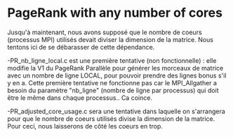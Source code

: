 # PageRank with any number of cores

Jusqu'à maintenant, nous avons supposé que le nombre de coeurs (processus MPI) utilisés devait diviser la dimension de la matrice.
Nous tentons ici de se débarasser de cette dépendance.

-PR_nb_ligne_local.c est une première tentative (non fonctionnelle) : elle modifie la V1 du PageRank Parallèle pour générer les morceaux de matrice avec un nombre de ligne LOCAL, pour pouvoir prendre des lignes bonus s'il y en a.
Cette première tentative ne fonctionne pas car le MPI_Allgather a besoin du paramètre "nb_ligne" (nombre de ligne par processus) qui doit être le même dans chaque processus.. Ca coince.

-PR_adjusted_core_usage.c sera une tentative dans laquelle on s'arrangera pour que le nombre de coeurs utilisés divise la dimension de la matrice. Pour ceci, nous laisserons de côté les coeurs en trop.